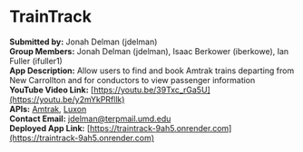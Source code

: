 # TrainTrack

**Submitted by:** Jonah Delman (jdelman)  
**Group Members:** Jonah Delman (jdelman), Isaac Berkower (iberkowe), Ian Fuller (ifuller1)  
**App Description:** Allow users to find and book Amtrak trains departing from New Carrollton and for conductors to view passenger information  
**YouTube Video Link:** [https://youtu.be/39Txc_rGa5U](https://youtu.be/y2mYkPRfllk)  
**APIs:** [Amtrak](https://www.npmjs.com/package/amtrak), [Luxon](https://www.npmjs.com/package/luxon)  
**Contact Email:** jdelman@terpmail.umd.edu  
**Deployed App Link:** [https://traintrack-9ah5.onrender.com](https://traintrack-9ah5.onrender.com)
